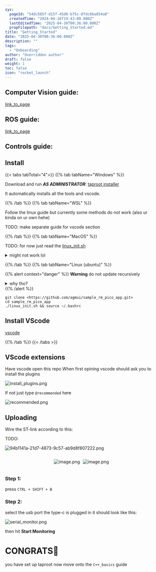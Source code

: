 ```yaml
---
sys:
  pageId: "54dc585f-d15f-45d0-b75c-8fdc66a854a8"
  createdTime: "2024-04-16T19:43:00.000Z"
  lastEditedTime: "2025-04-30T00:36:00.000Z"
  propFilepath: "docs/Getting_Started.md"
title: "Getting_Started"
date: "2025-04-30T00:36:00.000Z"
description: ""
tags:
  - "Onboarding"
author: "Overridden author"
draft: false
weight: 1
toc: false
icon: "rocket_launch"
---
```


## Computer Vision guide:

[link_to_page](86d45bc0-388b-4d26-8848-44f255f73d0e)

## ROS guide:

[link_to_page](3c76c1de-ec8f-46d6-8b0a-294005edc2d5)

## Controls guide:

## Install

{{< tabs tabTotal="4">}}
{{% tab tabName="Windows" %}}

Download and run _**AS ADMINISTRATOR**_: [taproot installer](https://github.com/Thornbots/TeachingFreshies/releases/tag/1.0)

It automatically installs all the tools and vscode.

{{% /tab %}}
{{% tab tabName="WSL" %}}

Follow the linux guide but currently some methods do not work (also ur kinda on ur own hehe)

TODO: make separate guide for vscode section

{{% /tab %}}
{{% tab tabName="MacOS" %}}

TODO: for now just read the [linux_init.sh](https://github.com/agmui/sample_rm_pico_app/blob/main/linux_init.sh)

<details>
<summary>might not work lol</summary>

`brew install libusb pkg-config`

Next install: [vscode](https://code.visualstudio.com/Download)

</details>

{{% /tab %}}
{{% tab tabName="Linux (ubuntu)" %}}

{{% alert context="danger" %}}
**Warning** do not update recursively
<details>
<summary>why tho?</summary>
There are some submodules that may go on for a while (like tinyusb) and I highly
recommend you don't need to get them.
If you want to see what submodules I update just look in `linux_init.sh`
</details>
{{% /alert %}}

```shell
git clone <https://github.com/agmui/sample_rm_pico_app.git>
cd sample_rm_pico_app
./linux_init.sh && source ~/.bashrc
```

## Install VScode

[vscode](https://code.visualstudio.com/Download)

{{% /tab %}}
{{< /tabs >}}

## VScode extensions

Have vscode open this repo
When first opining vscode should ask you to install the plugins

![install_plugins.png](https://prod-files-secure.s3.us-west-2.amazonaws.com/d518164a-d88e-44d1-a4ee-3adb3bd8bce0/89bd30f0-1825-4e77-867b-0a41ce370880/install_plugins.png?X-Amz-Algorithm=AWS4-HMAC-SHA256&X-Amz-Content-Sha256=UNSIGNED-PAYLOAD&X-Amz-Credential=ASIAZI2LB4663HJEG24Z%2F20250724%2Fus-west-2%2Fs3%2Faws4_request&X-Amz-Date=20250724T210852Z&X-Amz-Expires=3600&X-Amz-Security-Token=IQoJb3JpZ2luX2VjEA0aCXVzLXdlc3QtMiJHMEUCIQCIg3y65u8JGHkq4KSX1CI4nn%2BbV64KTwJcp%2FnYNftsLAIgGxZq33jBcHf2suVS8%2F7jqoYhElLJcaf%2FirpzjcVnec8q%2FwMINhAAGgw2Mzc0MjMxODM4MDUiDIHia7btBeQopX5AwSrcA6jZ5yL%2FsAjrweg7FqHlMN12LkW609qXASBID4JaIi3kUZPPN9IRZT1CKKr%2F52xUIKlyDoBhp2xs%2Fk8vNPFi%2FZ7XMM8eClQdolptf9wxocnJXpprYtlB0eeK1PrrJUa4lDNQYQiF1cAB0Gq8DmyD6RB6gL82EbBe%2Fo08%2BxyiJNgwoTw1bqqqd6%2Br%2B8h7v4mWHCt333uIksQdcJEmc18N92QpooQoxPT4Yh%2F5DF%2F%2Bqw3OQvSOCJpfYtEWRrCZONzJrOn2SnhpqvsBncl3RGl42Nc9R1YUyasmDLk5iM4p7tj0%2BG74EpQnJlb6%2Brpxom1eTk4Ob%2FlwPqiMeE%2BNfXQsdyUMmjuPxUkmVkfr1ww68Sfs3usoaOEEMpblrFVG%2Fnu0owkDhyn2ALItOmxwi%2FXt192E0SzJBJXa4%2BMe25ltbgAHqKZo9nEgKojdqMDmKxca5soPZPsyL2gxxrE%2F%2B0g3CElywqhq4pE0Qtin8KZdK9uTCzEOqw7EkZLaonboT9%2F7XykAmZLG7wlzxNpZAFJoQUqZL1orLVbGEHf7Q225sipGDOujpypcgdJj1SRXBvstcTsKMUsGM7mruMUYb0%2BE4Rf4vC%2BNGiWWOKRT1zrk5FpmLi4B3jfufcNMpEd7MPu0isQGOqUBTGrtNp%2FLT%2Bo%2FJZ2NldrbjJVXynwsDKhr3MoU4bsVB2ogYV8dFIUaiLPHZ%2Flrkg3siMI6hUMnaJP84h9zRn77nGXMMCsjC8CPBcN3qaV6f3czYzg0F%2F77apIXQU8%2B%2FhiCvuWOg8w9jilbC0SD0g3A7Ip4jOFNLQ1gfKpwK8BadzeFKwV05ZiapAhmPOImXXatr275W92zVDNGeYERx7VKAkExzTmw&X-Amz-Signature=2176461c1a40ba88cb80ccf2609716972abfafc42b761c89552e4437a691a51d&X-Amz-SignedHeaders=host&x-amz-checksum-mode=ENABLED&x-id=GetObject)

If not just type `@recommended` here  

![recommended.png](https://prod-files-secure.s3.us-west-2.amazonaws.com/d518164a-d88e-44d1-a4ee-3adb3bd8bce0/61e661e9-5d85-4dfc-be0d-8d2097a5e793/recommended.png?X-Amz-Algorithm=AWS4-HMAC-SHA256&X-Amz-Content-Sha256=UNSIGNED-PAYLOAD&X-Amz-Credential=ASIAZI2LB4663HJEG24Z%2F20250724%2Fus-west-2%2Fs3%2Faws4_request&X-Amz-Date=20250724T210852Z&X-Amz-Expires=3600&X-Amz-Security-Token=IQoJb3JpZ2luX2VjEA0aCXVzLXdlc3QtMiJHMEUCIQCIg3y65u8JGHkq4KSX1CI4nn%2BbV64KTwJcp%2FnYNftsLAIgGxZq33jBcHf2suVS8%2F7jqoYhElLJcaf%2FirpzjcVnec8q%2FwMINhAAGgw2Mzc0MjMxODM4MDUiDIHia7btBeQopX5AwSrcA6jZ5yL%2FsAjrweg7FqHlMN12LkW609qXASBID4JaIi3kUZPPN9IRZT1CKKr%2F52xUIKlyDoBhp2xs%2Fk8vNPFi%2FZ7XMM8eClQdolptf9wxocnJXpprYtlB0eeK1PrrJUa4lDNQYQiF1cAB0Gq8DmyD6RB6gL82EbBe%2Fo08%2BxyiJNgwoTw1bqqqd6%2Br%2B8h7v4mWHCt333uIksQdcJEmc18N92QpooQoxPT4Yh%2F5DF%2F%2Bqw3OQvSOCJpfYtEWRrCZONzJrOn2SnhpqvsBncl3RGl42Nc9R1YUyasmDLk5iM4p7tj0%2BG74EpQnJlb6%2Brpxom1eTk4Ob%2FlwPqiMeE%2BNfXQsdyUMmjuPxUkmVkfr1ww68Sfs3usoaOEEMpblrFVG%2Fnu0owkDhyn2ALItOmxwi%2FXt192E0SzJBJXa4%2BMe25ltbgAHqKZo9nEgKojdqMDmKxca5soPZPsyL2gxxrE%2F%2B0g3CElywqhq4pE0Qtin8KZdK9uTCzEOqw7EkZLaonboT9%2F7XykAmZLG7wlzxNpZAFJoQUqZL1orLVbGEHf7Q225sipGDOujpypcgdJj1SRXBvstcTsKMUsGM7mruMUYb0%2BE4Rf4vC%2BNGiWWOKRT1zrk5FpmLi4B3jfufcNMpEd7MPu0isQGOqUBTGrtNp%2FLT%2Bo%2FJZ2NldrbjJVXynwsDKhr3MoU4bsVB2ogYV8dFIUaiLPHZ%2Flrkg3siMI6hUMnaJP84h9zRn77nGXMMCsjC8CPBcN3qaV6f3czYzg0F%2F77apIXQU8%2B%2FhiCvuWOg8w9jilbC0SD0g3A7Ip4jOFNLQ1gfKpwK8BadzeFKwV05ZiapAhmPOImXXatr275W92zVDNGeYERx7VKAkExzTmw&X-Amz-Signature=8ffa2dd3d5a9b07545b43576027c60a67210e4c9155208ce0caaafbd1bf2b0c3&X-Amz-SignedHeaders=host&x-amz-checksum-mode=ENABLED&x-id=GetObject)

## Uploading

Wire the ST-link according to this:

TODO:

![94b1141a-21d7-4873-9c57-ab9d8f807222.png](https://prod-files-secure.s3.us-west-2.amazonaws.com/d518164a-d88e-44d1-a4ee-3adb3bd8bce0/e5fad17d-ab82-4300-9f4c-505ab4b1202c/94b1141a-21d7-4873-9c57-ab9d8f807222.png?X-Amz-Algorithm=AWS4-HMAC-SHA256&X-Amz-Content-Sha256=UNSIGNED-PAYLOAD&X-Amz-Credential=ASIAZI2LB4663HJEG24Z%2F20250724%2Fus-west-2%2Fs3%2Faws4_request&X-Amz-Date=20250724T210852Z&X-Amz-Expires=3600&X-Amz-Security-Token=IQoJb3JpZ2luX2VjEA0aCXVzLXdlc3QtMiJHMEUCIQCIg3y65u8JGHkq4KSX1CI4nn%2BbV64KTwJcp%2FnYNftsLAIgGxZq33jBcHf2suVS8%2F7jqoYhElLJcaf%2FirpzjcVnec8q%2FwMINhAAGgw2Mzc0MjMxODM4MDUiDIHia7btBeQopX5AwSrcA6jZ5yL%2FsAjrweg7FqHlMN12LkW609qXASBID4JaIi3kUZPPN9IRZT1CKKr%2F52xUIKlyDoBhp2xs%2Fk8vNPFi%2FZ7XMM8eClQdolptf9wxocnJXpprYtlB0eeK1PrrJUa4lDNQYQiF1cAB0Gq8DmyD6RB6gL82EbBe%2Fo08%2BxyiJNgwoTw1bqqqd6%2Br%2B8h7v4mWHCt333uIksQdcJEmc18N92QpooQoxPT4Yh%2F5DF%2F%2Bqw3OQvSOCJpfYtEWRrCZONzJrOn2SnhpqvsBncl3RGl42Nc9R1YUyasmDLk5iM4p7tj0%2BG74EpQnJlb6%2Brpxom1eTk4Ob%2FlwPqiMeE%2BNfXQsdyUMmjuPxUkmVkfr1ww68Sfs3usoaOEEMpblrFVG%2Fnu0owkDhyn2ALItOmxwi%2FXt192E0SzJBJXa4%2BMe25ltbgAHqKZo9nEgKojdqMDmKxca5soPZPsyL2gxxrE%2F%2B0g3CElywqhq4pE0Qtin8KZdK9uTCzEOqw7EkZLaonboT9%2F7XykAmZLG7wlzxNpZAFJoQUqZL1orLVbGEHf7Q225sipGDOujpypcgdJj1SRXBvstcTsKMUsGM7mruMUYb0%2BE4Rf4vC%2BNGiWWOKRT1zrk5FpmLi4B3jfufcNMpEd7MPu0isQGOqUBTGrtNp%2FLT%2Bo%2FJZ2NldrbjJVXynwsDKhr3MoU4bsVB2ogYV8dFIUaiLPHZ%2Flrkg3siMI6hUMnaJP84h9zRn77nGXMMCsjC8CPBcN3qaV6f3czYzg0F%2F77apIXQU8%2B%2FhiCvuWOg8w9jilbC0SD0g3A7Ip4jOFNLQ1gfKpwK8BadzeFKwV05ZiapAhmPOImXXatr275W92zVDNGeYERx7VKAkExzTmw&X-Amz-Signature=39cce8a501492238b528b71f1928ab5eca24942cf4c8e80cb2db0680ccc5cbe8&X-Amz-SignedHeaders=host&x-amz-checksum-mode=ENABLED&x-id=GetObject)

<div style="display: flex;flex-direction: row; column-gap:10px; max-width: 630px;justify-content: center;">
<div>

![image.png](https://prod-files-secure.s3.us-west-2.amazonaws.com/d518164a-d88e-44d1-a4ee-3adb3bd8bce0/210ecb78-1116-4d7b-b9b7-2292f66fa2c2/image.png?X-Amz-Algorithm=AWS4-HMAC-SHA256&X-Amz-Content-Sha256=UNSIGNED-PAYLOAD&X-Amz-Credential=ASIAZI2LB4662MO6FDBN%2F20250724%2Fus-west-2%2Fs3%2Faws4_request&X-Amz-Date=20250724T210856Z&X-Amz-Expires=3600&X-Amz-Security-Token=IQoJb3JpZ2luX2VjEA0aCXVzLXdlc3QtMiJHMEUCIQCVQUDK6klHhB9Bpa97t%2BwZsVtp%2FJl02xxHJfdD%2ByZk5AIgToNK2HE5RuaYTOBIsb1%2FE3WNKtUwHL1VkB4Elfkrb6Eq%2FwMINhAAGgw2Mzc0MjMxODM4MDUiDGLgm4w%2B2ndAPUjXUCrcAzkND4FMsnU6M7OQUaALHAoBVcEs0QaqqRVBzkDCejGhEZBr7yTPW7C4s41PGDkfiBiwBCT6wUYwnnEoW1ASH56Du1TaKS13CWOF7bYueEM6Cnmn2IXgWqj75bEgUvaA100s2%2BomzKcSBMiW9edTydtRAoTAtdpwSo16RpJ63RRVwEeL%2FTWYPbCbQJLFurkElIIu4NtackOv30SeGkXKx1HfblQ2NWOdL6Zu%2B9zqJG91SOZjAmyI7W2b3aC02uOfpTPZ6pBvN6NJkU6ooQugGQeTTnEfZb9ToC2iu%2BCQVkGyWbrhJ%2Bh7Bt3qqHtUakbAudayn9JIk7GgGZoMyPhye%2FBRlUyCINmmCHvXHhr%2FrwioTzeVkURP4JoM9E7PQ6IxPcR2Q%2Bv1p3fk6jg5NWJnbY52jWQX45R5sy%2BGp3IJjk5MRWXSyrS7uoE6RAfFStS14jAcmavp4QapSi0kxxkAjJt4gUQrfYPT1hNQU1WmJRokX3HIIhd6dGClKelKrpT9PKnBgWcqAa8mtDHLaeyCe5iSQz4aIMYffmf13pDH9QO1sU3sD5wmMFZtNJNc2tGud4dbH97Jn2IfZb%2BSVYtKqYZJT3ZxXzFn%2F6w1SDLcGE4GHcMqfzbLkVNxG1cjMJq1isQGOqUBUdQrs%2FskktFDnNK%2FqR2rDwBiM%2BtybiviFgm1MkgpbbhkAC9LWPP0evkJd8HWhtw699r3Ynu4jRM4MnGENkBCqHr9D4iIOJa%2FAr6UiNb%2FA%2BOObwgHozb3zNJRBqXuF0Ubik1EIOFJoQak2tXzcttIr7sLqkxj9mAiyoPWOAS2lpN9cbuxpvvhyLdB0iHPaR0FGacYBVaLXySnREHC7cWTchVqiytc&X-Amz-Signature=803da84fabfc8a82593f215f5eb9d3f7bd62b40ce715fc2eba26c510e8a2e997&X-Amz-SignedHeaders=host&x-amz-checksum-mode=ENABLED&x-id=GetObject)

</div>
<div>

![image.png](https://prod-files-secure.s3.us-west-2.amazonaws.com/d518164a-d88e-44d1-a4ee-3adb3bd8bce0/33a0fd0f-8ca6-4a86-8e09-26e95ded1fff/image.png?X-Amz-Algorithm=AWS4-HMAC-SHA256&X-Amz-Content-Sha256=UNSIGNED-PAYLOAD&X-Amz-Credential=ASIAZI2LB4663DDS2DFC%2F20250724%2Fus-west-2%2Fs3%2Faws4_request&X-Amz-Date=20250724T210856Z&X-Amz-Expires=3600&X-Amz-Security-Token=IQoJb3JpZ2luX2VjEA0aCXVzLXdlc3QtMiJHMEUCIA6SEgM4wJgxLCXBXOLrxeuexnt1wlQIqqojBqrqUNpOAiEA%2FJA4aeSYj3nqj44mOChL%2BFlaqPsMJ018XQRul5YgnRYq%2FwMINhAAGgw2Mzc0MjMxODM4MDUiDNkjJgbOohhOktBq6yrcA%2BF5VYXke2pEeBHSQJG1LIdsbJo%2FRak%2BNphEa%2F8wSiVvrA3SNuDgAtkPy0t12GBFc7FrCs2N%2BjaA918%2BPBQQYjAJL3HmEhBM2ws5UzYqFdQFVy6YNHuibCY2AnLJST3y1mueS3LyAJAildrAzfEccwslNQepExiAw6MDYxv50HBLz4VUakKDUic%2BkgFtF0O9ggcMjV36ejZkjQUYJPUcVfhi6mQY4HXqGEnwr9ZGPwjZ5rjX5aOd5kapvPD7qgXLppkEuvMem6RFOPXh%2FocuYxk9dus7EPzPg2poF8d5RlMmSVYe%2FH6PMIE7sJpP1vJlPN3j0NRvPxL9tTTB%2FPjKxsqNNOqmlt2%2BV%2FJP5G%2FGkfStnBnmbralhdWsLmpmt4QtI%2Bc5RoAB6jjUAuv21x8FsLaaOvwZ7cm24MrIYKl75dQXOc6kbtrbG%2BLmxg47pr%2FkLxM%2F3MObMbfdEAvlWsMaVwd%2F%2B%2BdSge6vkcKBBrYMdHemmqpcaQMLySngwYQTPHTTgAUBGfriwlOMbllUdZMZtSaFjtI8raw3Ch227N2PTeTuaPAA%2Fe3myrqoc7tEUSRssoSpW0O1nFC7fwZk3%2B0wMFKJ0ogjLk%2Fx0Qiaj6w1Q7cl2pqoREXt0GIsBQWyML60isQGOqUB42kuxr2rx9Qkdg1Mcdt3onuCdiMT%2BOO%2FUbNuUpjK7t2dFvSIzjmuzzsH%2FTrAnI485%2BjMzSQyvqqUKcWfOX%2BBE46Zywx91cnA0Y6IsJhjKa%2B%2FjJSseFWoQQ3j4E1Qte0wGsUp%2Bt1bKxdEH3Sv%2BmdVlvV73ZFcwm6DNL1iI0k9OwxaGgCi26G2574Nt58KCrdQIpgLQ4DK6x1KCtzWv3NB1%2BcTaY3k&X-Amz-Signature=fe2a0dc37d61563b3a537a708b8c308a13423711bf4e0f0c0432dbdc092c8c85&X-Amz-SignedHeaders=host&x-amz-checksum-mode=ENABLED&x-id=GetObject)

</div>
</div>

### Step 1:

press `CTRL + SHIFT + B`

### Step 2:

select the usb port the type-c is plugged in it should look like this:

![serial_monitor.png](https://prod-files-secure.s3.us-west-2.amazonaws.com/d518164a-d88e-44d1-a4ee-3adb3bd8bce0/f03f4774-05d4-4393-b6a0-d5efb6d315ab/serial_monitor.png?X-Amz-Algorithm=AWS4-HMAC-SHA256&X-Amz-Content-Sha256=UNSIGNED-PAYLOAD&X-Amz-Credential=ASIAZI2LB4663HJEG24Z%2F20250724%2Fus-west-2%2Fs3%2Faws4_request&X-Amz-Date=20250724T210852Z&X-Amz-Expires=3600&X-Amz-Security-Token=IQoJb3JpZ2luX2VjEA0aCXVzLXdlc3QtMiJHMEUCIQCIg3y65u8JGHkq4KSX1CI4nn%2BbV64KTwJcp%2FnYNftsLAIgGxZq33jBcHf2suVS8%2F7jqoYhElLJcaf%2FirpzjcVnec8q%2FwMINhAAGgw2Mzc0MjMxODM4MDUiDIHia7btBeQopX5AwSrcA6jZ5yL%2FsAjrweg7FqHlMN12LkW609qXASBID4JaIi3kUZPPN9IRZT1CKKr%2F52xUIKlyDoBhp2xs%2Fk8vNPFi%2FZ7XMM8eClQdolptf9wxocnJXpprYtlB0eeK1PrrJUa4lDNQYQiF1cAB0Gq8DmyD6RB6gL82EbBe%2Fo08%2BxyiJNgwoTw1bqqqd6%2Br%2B8h7v4mWHCt333uIksQdcJEmc18N92QpooQoxPT4Yh%2F5DF%2F%2Bqw3OQvSOCJpfYtEWRrCZONzJrOn2SnhpqvsBncl3RGl42Nc9R1YUyasmDLk5iM4p7tj0%2BG74EpQnJlb6%2Brpxom1eTk4Ob%2FlwPqiMeE%2BNfXQsdyUMmjuPxUkmVkfr1ww68Sfs3usoaOEEMpblrFVG%2Fnu0owkDhyn2ALItOmxwi%2FXt192E0SzJBJXa4%2BMe25ltbgAHqKZo9nEgKojdqMDmKxca5soPZPsyL2gxxrE%2F%2B0g3CElywqhq4pE0Qtin8KZdK9uTCzEOqw7EkZLaonboT9%2F7XykAmZLG7wlzxNpZAFJoQUqZL1orLVbGEHf7Q225sipGDOujpypcgdJj1SRXBvstcTsKMUsGM7mruMUYb0%2BE4Rf4vC%2BNGiWWOKRT1zrk5FpmLi4B3jfufcNMpEd7MPu0isQGOqUBTGrtNp%2FLT%2Bo%2FJZ2NldrbjJVXynwsDKhr3MoU4bsVB2ogYV8dFIUaiLPHZ%2Flrkg3siMI6hUMnaJP84h9zRn77nGXMMCsjC8CPBcN3qaV6f3czYzg0F%2F77apIXQU8%2B%2FhiCvuWOg8w9jilbC0SD0g3A7Ip4jOFNLQ1gfKpwK8BadzeFKwV05ZiapAhmPOImXXatr275W92zVDNGeYERx7VKAkExzTmw&X-Amz-Signature=f0859b50b08d4e9d491e111cde575aad05b1b23e9a1573cd937cf488d1722ec6&X-Amz-SignedHeaders=host&x-amz-checksum-mode=ENABLED&x-id=GetObject)

then hit **Start Monitoring**

# CONGRATS🎉

you have set up taproot now move onto the `C++_basics` guide
